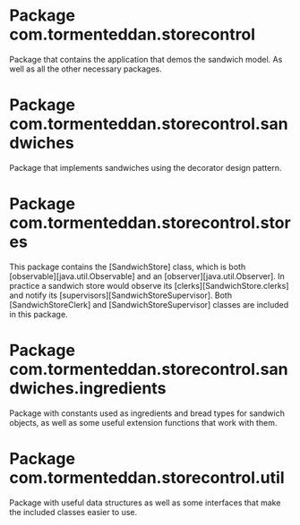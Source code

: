 # Package com.tormenteddan.storecontrol

Package that contains the application that demos the sandwich model. As well 
as all the other necessary packages.

# Package com.tormenteddan.storecontrol.sandwiches

Package that implements sandwiches using the decorator design pattern.

# Package com.tormenteddan.storecontrol.stores

This package contains the [SandwichStore] class, which is both 
[observable][java.util.Observable] and an [observer][java.util.Observer]. In 
practice a sandwich store would observe its [clerks][SandwichStore.clerks] 
and notify its [supervisors][SandwichStoreSupervisor]. Both 
[SandwichStoreClerk] and [SandwichStoreSupervisor] classes are included in 
this package.

# Package com.tormenteddan.storecontrol.sandwiches.ingredients

Package with constants used as ingredients and bread types for sandwich 
objects, as well as some useful extension functions that work with them.

# Package com.tormenteddan.storecontrol.util

Package with useful data structures as well as some interfaces that make the 
included classes easier to use.
